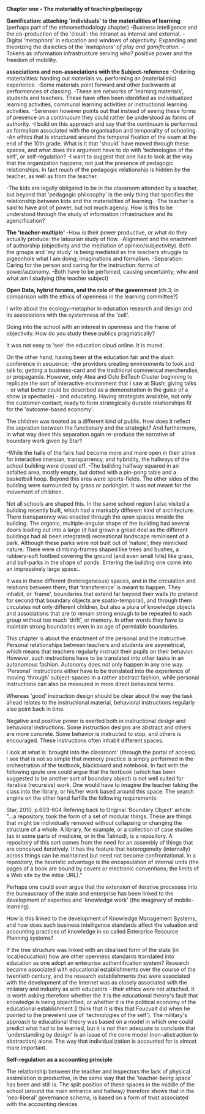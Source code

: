 

**Chapter one - The materiality of teaching/pedagogy**


**Gamification: attaching 'individuals' to the materialities of learning** (perhaps part of the ethnomethodology chapter)
-Business intelligence and the co-production of the 'cloud': the intranet as internal and external.
-Digital 'metaphors' in education and windows of objectivity: Expanding and theorizing the dialectics of the *'metaphors' of play and gamification.*
-Tokens as information infrastructure serving who? positive power and the freedom of mobility.


**associations and non-associations with the Subject-reference**
-Ordering materialities: handing out materials vs. performing an (materialistic) experience.
-Some materials point forward and other backwards at performances of classing. 
-These are networks of 'learning materials', students and teachers. These have often been identified as individualized learning activities, communal learning activities or instructional learning activities. 
-Sørensen however points out that instead of seeing these forms of presence on a continuoum they could rather be understood as forms of authority.
-I build on this approach and say that the continuum is performed as formalism associated with the organisation and temporality of schooling.
-An ethics that is structured around the temporal fixation of the exam at the end of the 10th grade. What is it that 'should' have moved through these spaces, and what does this argument have to do with 'technologies of the self', or self-regulation?
-I want to suggest that one has to look at the way that the organization happens; not just the presence of pedagogic relationships. In fact much of the pedagogic relationship is hidden by the teacher, as well as from the teacher.

-The kids are legally obligated to be in the classroom attended by a teacher, but beyond that 'pedagogic philosophy' is the only thing that specifies the relationship between kids and the materialities of learning.
-The teacher is said to have alot of power, but not much agency. How is this to be understood through the study of information infrastructure and its agencification?


**The 'teacher-multiple'**
-How is their power productive, or what do they actually produce: the latourian study of flow.
-Alignment and the enactment of authorship (objectivity and the mediation of opinion/subjectivity). Both the groups and 'my study' is being mediated as the teachers struggle to pigeonhole what I am doing; imaginations and formalism.
-Separation: Caring for the person and caring for the instruction: forms of power/autonomy.
-Both have to be perfomed, causing uncertainty; who and what am I studying (the teacher subject)



**Open Data, hybrid forums, and the role of the government** (ch.3; in comparison with the ethics of openness in the learning committee?)

I write about the ecology-metaphor in education research and design and its associations with the systemness of the 'cell'.

Going into the school with an interest in openness and the frame of objectivity. How do you study these publics pragmatically? 

It was not easy to 'see' the education cloud online. It is muted.
 
On the other hand, having been at the education fair and the slush conference in sequence; 
-the providors creating environments to look and talk to; getting a business-card and the traditional commerical merchendise, or propaganda. However, only Atea and Oslo EdTech Cluster beginning to replicate the sort of interactive environment that I saw at Slush; giving talks - or what better could be described as a demonstration in the guise of a show (a spectacle) - and educating. Having strategists available, not only the customer-contact; ready to form strategically durable relationships fit for the 'outcome-based economy'.

The children was treated as a different kind of public. How does it reflect the sepration between the functionary and the strategist? And furthermore, in what way does this separation again re-produce the narrative of boundary work given by Star?


-While the halls of the fairs had become more and more open in their strive for interactive imersian, transparrency, and hybridity, the 	hallways of the school building were closed off. 
-The building halfway squared in an asfalted area, mostly empty, but dotted with a pin-pong table and a basketball hoop. Beyond this area were sports-fields. The other sides of the building were surrounded by grass or parkinglot. It was not meant for the movement of children. 

Not all schools are shaped this. In the same school region I also visited a building recently built, which had a markably different kind of architecture. There transparency was enacted through the open spaces innside the building. The organic, multiple-angular shape of the building had several doors leading out into a large (it had grown a gread deal as the different buildings had all been integrated) recreational landscape reminisent of a park. Although these parks were not built out of 'nature', they mimicked nature. There were climbing-frames shaped like trees and bushes, a rubbery-soft footbed covering the ground (and even small hills) like grass, and ball-parks in the shape of ponds. Entering the building one come into an impressively large space..

It was in these different (heterogeneous) spaces, and in the circulation and relations between them, that 'transference' is meant to happen. They inhabit, or 'frame', boundaries that extend far beyond their walls (to pretend for second that boundary objects are spatio-temporal), and through them circulates not only different children, but also a plura of knowledge objects and associations that are to remain strong enough to be repeated to each group without too much 'drift', or memory. In other words they have to maintain strong boundaries even in an age of permiable boundaries.






This chapter is about the enactment of the personal and the instructive. Personal relationships between teachers and students are asymetrical, which means that teachers regularly instruct their pupils on their behavior. However, such instructions have to be translated into other tasks in an autonomous fashion. Autonomy does not only happen in any one way. 'Personal' instructions either have to be translated into the experience of moving 'through' subject-spaces in a rather abstract fashion, while personal instructions can also be measured in more direct behavioral terms.

Whereas 'good' instruction design should be clear about the way the task ahead relates to the instructional material, behavioral instructions regularly also point back in time. 

Negative and positive power is exerted both in instructional design and behavioral instructions. 
Some instruction designs are abstract and others are more concrete. Some behavior is instructed to stop, and others is encouraged. These instructions often inhabit different spaces. 






I look at what is 'brought into the classroom' (through the portal of access). I see that is not so simple that memory practice is simply performed in the orchestration of the textbook, blackboard and notebook. In fact with the following qoute one could argue that the textbook (which has been suggested to be another sort of boundary object) is not well suited for iterative (recursive) work. One would have to imagine the teacher taking the class into the library, or his/her work based around this space. The search engine on the other hand furfills the following requirements: 

Star, 2010. p.603-604
Refering back to Original 'Boundary Object' article: 
"...a repository, took the form of a set of modular things. These are things that might be individually removed without collapsing or changing the structure of a whole. A library, for example, or a collection of case studies (as in some parts of medicine, or in the Talmud), is a repository.
A repository of this sort comes from the need for an assembly of things that are conceived iteratively. It has the feature that heterogeneity (internally) across things can be maintained but need not become confrontational. In a repository, the heuristic advantage is the encapsulation of internal units (the pages of a book are bound by covers or electronic conventions; the limits of a Web site by the initial URL)."

Perhaps one could even argue that the extension of iterative processes into the bureaucracy of the state and enterprise has been linked to the development of experties and 'knowledge work' (the imaginary of mobile-learning). 

How is this linked to the development of Knowledge Management Systems, and how does such business intelligence standards affect the valuation and accounting practices of knowledge in so called Enterprise Resource Planning systems?



If the tree structure was linked with an idealised form of the state (in local/education) how are other openness standards translated into education as one adopt an enterprise authentification system? Research became associated with educational establishments over the course of the twentieth century, and the research establishments that were associated with the development of the Internet was as closely associated with the miliatary and industry as with educators - their ethics were not attached. It is worth asking therefore whether the it is the educational theory's fault that knowledge is being objectified, or whether it is the political economy of the educational establishment (I think that it is this that Foucualt did when he pointed to the prevelent use of 'technologies of the self'). The military's approach to educational theory was based on a model in which one could predict what had to be learned, but it is not then adequate to conclude that 'understanding by design' is an issue of the cone model (non-abstraction to abstraction) alone. The way that individualization is accounted for is almost more important.






**Self-regulation as a accounting principle**


The relationship between the teacher and inspectors the lack of physical assimilation is productive, in the same way that the 'teacher-being space' has been and still is. The split position of these spaces in the middle of the school (around the main entrance and hallway) therefore shows that in the 'neo-liberal' governance schema, is based on a form of trust associated with the accounting devices














